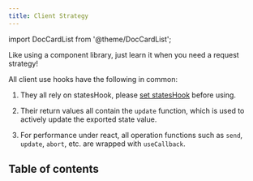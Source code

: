 ```yaml
---
title: Client Strategy
---
```


import DocCardList from '@theme/DocCardList';

Like using a component library, just learn it when you need a request strategy!

All client use hooks have the following in common:

1. They all rely on statesHook, please [set statesHook](/next/tutorial/getting-started/basic/combine-framework) before using.

2. Their return values ​​all contain the `update` function, which is used to actively update the exported state value.

3. For performance under react, all operation functions such as `send`, `update`, `abort`, etc. are wrapped with `useCallback`.

## Table of contents

<DocCardList />

